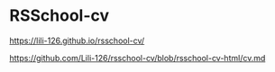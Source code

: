 # RSSchool-cv
https://lili-126.github.io/rsschool-cv/



https://github.com/Lili-126/rsschool-cv/blob/rsschool-cv-html/cv.md
